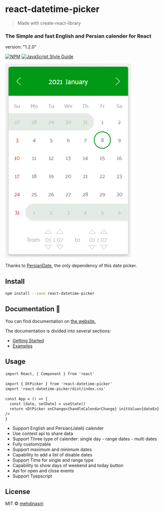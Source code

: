 # react-datetime-picker

> Made with create-react-library
### The Simple and fast English and Persian calender for React

version: "1.2.0"

[![NPM](https://img.shields.io/npm/v/react-datetime-picker.svg)](https://www.npmjs.com/package/react-datetime-picker) [![JavaScript Style Guide](https://img.shields.io/badge/code_style-standard-brightgreen.svg)](https://standardjs.com)

![alt text](./website/public/image/react-datetime-picker.jpg?raw=true)

Thanks to [PersianDate](https://github.com/babakhani/PersianDate), the only dependency of this date picker.

## Install

```bash
npm install --save react-datetime-picker
```

## Documentation 📄

You can find documentation on [the website.](https://mmehdinasiri.github.io/react-datetime-picker/)

The documentation is divided into several sections:

- [Getting Started](https://mmehdinasiri.github.io/react-datetime-picker/docs/getting-started)
- [Examples](https://mmehdinasiri.github.io/react-datetime-picker/docs/Examples)

## Usage

```tsx
import React, { Component } from 'react'

import { DtPicker } from 'react-datetime-picker'
import 'react-datetime-picker/dist/index.css'

const App = () => {
  const [date, setDate] = useState()
  return <DtPicker onChange={handleCalendarChange} initValue={dateEn} />
}
```

- Support English and Persian(Jalali) calender
- Use context api to share data
- Support Three type of calender: single day - range dates - multi dates
- Fully customizable
- Support maximum and minimum dates
- Capability to add a list of disable dates
- Support Time for single and range type
- Capability to show days of weekend and today button
- Api for open and close events
- Support Tyepscript

## License

MIT © [mehdinasiri](https://github.com/mehdinasiri)
